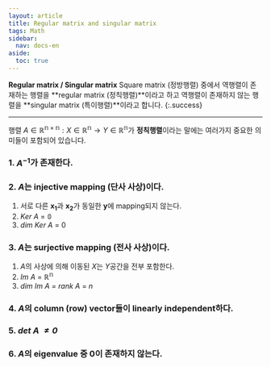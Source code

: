 ```yaml
---
layout: article
title: Regular matrix and singular matrix
tags: Math
sidebar:
  nav: docs-en
aside:
  toc: true
---
```


**Regular matrix / Singular matrix**
Square matrix (정방행렬) 중에서 역행렬이 존재하는 행렬을 **regular matrix (정칙행렬)**이라고 하고 역행렬이 존재하지 않는 행렬을 **singular matrix (특이행렬)**이라고 합니다.
{:.success}

<!--more-->

---

행렬 $A \in \mathbb{R^{n \times n}}: X \in \mathbb{R^n} → Y \in \mathbb{R^n}$가 **정칙행렬**이라는 말에는 여러가지 중요한 의미들이 포함되어 있습니다.

### 1. $A^{-1}$가 존재한다.
### 2. $A$는 injective mapping (단사 사상)이다.
1) 서로 다른 $\mathbf{x_1}$과 $\mathbf{x_2}$가 동일한 $\mathbf{y}$에 mapping되지 않는다.
2) *Ker A* = $\mathbb{0}$
3) *dim Ker A* = $0$
### 3. $A$는 surjective mapping (전사 사상)이다.
1) $A$의 사상에 의해 이동된 $X$는 $Y$공간을 전부 포함한다.
2) *Im A* = $\mathbb{R^n}$
3) *dim Im A = rank A* = $n$
### 4. $A$의 column (row) vector들이 linearly independent하다.
### 5. *det A $\neq 0$*
### 6. $A$의 eigenvalue 중 $0$이 존재하지 않는다.
